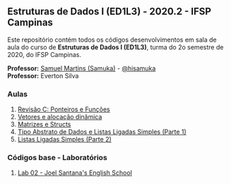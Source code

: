 ## Estruturas de Dados I (ED1L3) - 2020.2 - IFSP Campinas

Este repositório contém todos os códigos desenvolvimentos em sala de aula do curso de **Estruturas de Dados I (ED1L3)**, turma do 2o semestre de 2020, do IFSP Campinas.

**Professor:** [Samuel Martins (Samuka)](http://hisamuka.github.io/) - [@hisamuka](https://github.com/hisamuka)  
**Professor:** Everton Silva

### Aulas
1. [Revisão C: Ponteiros e Funções](https://github.com/xavecoding/IFSP-CMP-ED1L3-2020.2/tree/master/01_revisao_C) 
2. [Vetores e alocação dinâmica](https://github.com/xavecoding/IFSP-CMP-ED1L3-2020.2/tree/master/02_vetores_e_alocacao_dinamica)
3. [Matrizes e Structs](https://github.com/xavecoding/IFSP-CMP-ED1L3-2020.2/tree/master/03_matrizes_e_structs)
4. [Tipo Abstrato de Dados e Listas Ligadas Simples (Parte 1)](https://github.com/xavecoding/IFSP-CMP-ED1L3-2020.2/tree/master/04_tad_e_listas_ligadas_simples)
5. [Listas Ligadas Simples (Parte 2)](https://github.com/xavecoding/IFSP-CMP-ED1L3-2020.2/tree/master/05_listas_ligadas_simples)

### Códigos base - Laboratórios
1. [Lab 02 - Joel Santana's English School](https://github.com/xavecoding/IFSP-CMP-ED1L3-2020.2/blob/master/codigos_base_laboratorios/lab02_joel_santana.c)
